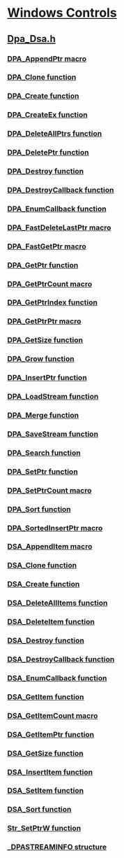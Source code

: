 # [Windows Controls](../_controls/index.md)
## [Dpa_Dsa.h](index.md)
### [DPA_AppendPtr macro](../dpa_dsa/nf-dpa_dsa-dpa_appendptr.md)
### [DPA_Clone function](../dpa_dsa/nf-dpa_dsa-dpa_clone.md)
### [DPA_Create function](../dpa_dsa/nf-dpa_dsa-dpa_create.md)
### [DPA_CreateEx function](../dpa_dsa/nf-dpa_dsa-dpa_createex.md)
### [DPA_DeleteAllPtrs function](../dpa_dsa/nf-dpa_dsa-dpa_deleteallptrs.md)
### [DPA_DeletePtr function](../dpa_dsa/nf-dpa_dsa-dpa_deleteptr.md)
### [DPA_Destroy function](../dpa_dsa/nf-dpa_dsa-dpa_destroy.md)
### [DPA_DestroyCallback function](../dpa_dsa/nf-dpa_dsa-dpa_destroycallback.md)
### [DPA_EnumCallback function](../dpa_dsa/nf-dpa_dsa-dpa_enumcallback.md)
### [DPA_FastDeleteLastPtr macro](../dpa_dsa/nf-dpa_dsa-dpa_fastdeletelastptr.md)
### [DPA_FastGetPtr macro](../dpa_dsa/nf-dpa_dsa-dpa_fastgetptr.md)
### [DPA_GetPtr function](../dpa_dsa/nf-dpa_dsa-dpa_getptr.md)
### [DPA_GetPtrCount macro](../dpa_dsa/nf-dpa_dsa-dpa_getptrcount.md)
### [DPA_GetPtrIndex function](../dpa_dsa/nf-dpa_dsa-dpa_getptrindex.md)
### [DPA_GetPtrPtr macro](../dpa_dsa/nf-dpa_dsa-dpa_getptrptr.md)
### [DPA_GetSize function](../dpa_dsa/nf-dpa_dsa-dpa_getsize.md)
### [DPA_Grow function](../dpa_dsa/nf-dpa_dsa-dpa_grow.md)
### [DPA_InsertPtr function](../dpa_dsa/nf-dpa_dsa-dpa_insertptr.md)
### [DPA_LoadStream function](../dpa_dsa/nf-dpa_dsa-dpa_loadstream.md)
### [DPA_Merge function](../dpa_dsa/nf-dpa_dsa-dpa_merge.md)
### [DPA_SaveStream function](../dpa_dsa/nf-dpa_dsa-dpa_savestream.md)
### [DPA_Search function](../dpa_dsa/nf-dpa_dsa-dpa_search.md)
### [DPA_SetPtr function](../dpa_dsa/nf-dpa_dsa-dpa_setptr.md)
### [DPA_SetPtrCount macro](../dpa_dsa/nf-dpa_dsa-dpa_setptrcount.md)
### [DPA_Sort function](../dpa_dsa/nf-dpa_dsa-dpa_sort.md)
### [DPA_SortedInsertPtr macro](../dpa_dsa/nf-dpa_dsa-dpa_sortedinsertptr.md)
### [DSA_AppendItem macro](../dpa_dsa/nf-dpa_dsa-dsa_appenditem.md)
### [DSA_Clone function](../dpa_dsa/nf-dpa_dsa-dsa_clone.md)
### [DSA_Create function](../dpa_dsa/nf-dpa_dsa-dsa_create.md)
### [DSA_DeleteAllItems function](../dpa_dsa/nf-dpa_dsa-dsa_deleteallitems.md)
### [DSA_DeleteItem function](../dpa_dsa/nf-dpa_dsa-dsa_deleteitem.md)
### [DSA_Destroy function](../dpa_dsa/nf-dpa_dsa-dsa_destroy.md)
### [DSA_DestroyCallback function](../dpa_dsa/nf-dpa_dsa-dsa_destroycallback.md)
### [DSA_EnumCallback function](../dpa_dsa/nf-dpa_dsa-dsa_enumcallback.md)
### [DSA_GetItem function](../dpa_dsa/nf-dpa_dsa-dsa_getitem.md)
### [DSA_GetItemCount macro](../dpa_dsa/nf-dpa_dsa-dsa_getitemcount.md)
### [DSA_GetItemPtr function](../dpa_dsa/nf-dpa_dsa-dsa_getitemptr.md)
### [DSA_GetSize function](../dpa_dsa/nf-dpa_dsa-dsa_getsize.md)
### [DSA_InsertItem function](../dpa_dsa/nf-dpa_dsa-dsa_insertitem.md)
### [DSA_SetItem function](../dpa_dsa/nf-dpa_dsa-dsa_setitem.md)
### [DSA_Sort function](../dpa_dsa/nf-dpa_dsa-dsa_sort.md)
### [Str_SetPtrW function](../dpa_dsa/nf-dpa_dsa-str_setptrw.md)
### [_DPASTREAMINFO structure](../dpa_dsa/ns-dpa_dsa-_dpastreaminfo.md)

